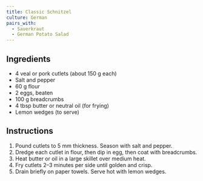 ```yaml
---
title: Classic Schnitzel
culture: German
pairs_with:
  - Sauerkraut
  - German Potato Salad
---
```


## Ingredients
- 4 veal or pork cutlets (about 150 g each)
- Salt and pepper
- 60 g flour
- 2 eggs, beaten
- 100 g breadcrumbs
- 4 tbsp butter or neutral oil (for frying)
- Lemon wedges (to serve)

## Instructions
1. Pound cutlets to 5 mm thickness. Season with salt and pepper.
2. Dredge each cutlet in flour, then dip in egg, then coat with breadcrumbs.
3. Heat butter or oil in a large skillet over medium heat.
4. Fry cutlets 2–3 minutes per side until golden and crisp.
5. Drain briefly on paper towels. Serve hot with lemon wedges.
